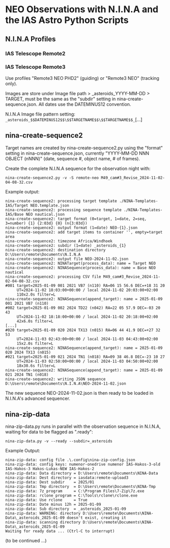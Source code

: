 # NEO Observations with N.I.N.A and the IAS Astro Python Scripts

## N.I.N.A Profiles

### IAS Telescope Remote2

### IAS Telescope Remote3
Use profiles "Remote3 NEO PHD2" (guiding) or "Remote3 NEO" (tracking only).

Images are store under Image file path > _asteroids_YYYY-MM-DD > TARGET, must be the same as the "subdir" setting in nina-create-sequence.json. All dates use the DATEMINUS12 convention.

N.I.N.A Image file pattern setting: ```_asteroids_$$DATEMINUS12$$\$$TARGETNAME$$\$$TARGETNAME$$_```[...]


## nina-create-sequence2

Target names are created by nina-create-sequence2.py using the "format" setting in nina-create-sequence.json, currently "YYYY-MM-DD NNN OBJECT (nNNN)" (date, sequence #, object name, # of frames).

Create the complete N.I.N.A sequence for the observation night with:

```
nina-create-sequence2.py -v -S remote-neo M49_cam#3_Revise_2024-11-02-04-08-32.csv
```

Example output: 
```
nina-create-sequence2: processing target template ./NINA-Templates-IAS/Target NEO.template.json
nina-create-sequence2: processing sequence template ./NINA-Templates-IAS/Base NEO nautical.json
nina-create-sequence2: target format (0=target, 1=date, 2=seq, 3=number) {1} {2:03d} {0} (n{3:03d})
nina-create-sequence2: output format (1=date) NEO-{1}.json
nina-create-sequence2: add target items to container '', empty=target area
nina-create-sequence2: timezone Africa/Windhoek
nina-create-sequence2: subdir (1=date) _asteroids_{1}
nina-create-sequence2: destination directory D:\Users\remote\Documents\N.I.N.A
nina-create-sequence2: output file NEO-2024-11-02.json
nina-create-sequence2: NINATarget(process_data): name = Target NEO
nina-create-sequence2: NINASequence(process_data): name = Base NEO nautical
nina-create-sequence2: processing CSV file M49_cam#3_Revise_2024-11-02-04-08-32.csv
#001 target=2025-01-09 001 2021 VB7 (n110) RA=06 15 56.6 DEC=+18 31 20
     UT=2024-11-02 18:03:00+00:00 / local 2024-11-02 20:03:00+02:00
     110x2.0s filter=L
nina-create-sequence2: NINASequence(append_target): name = 2025-01-09 001 2021 VB7 (n110)
#002 target=2025-01-09 002 2024 TD22 (n042) RA=22 05 57.9 DEC=-03 20 43
     UT=2024-11-02 18:18:00+00:00 / local 2024-11-02 20:18:00+02:00
     42x6.0s filter=L
[...]
#020 target=2025-01-09 020 2024 TX13 (n015) RA=06 44 41.9 DEC=+27 32 53
     UT=2024-11-03 02:43:00+00:00 / local 2024-11-03 04:43:00+02:00
     15x2.0s filter=L
nina-create-sequence2: NINASequence(append_target): name = 2025-01-09 020 2024 TX13 (n015)
#021 target=2025-01-09 021 2024 TN1 (n018) RA=09 38 46.8 DEC=-23 10 27
     UT=2024-11-03 02:50:00+00:00 / local 2024-11-03 04:50:00+02:00
     18x30.6s filter=L
nina-create-sequence2: NINASequence(append_target): name = 2025-01-09 021 2024 TN1 (n018)
nina-create-sequence2: writing JSON sequence D:\Users\remote\Documents\N.I.N.A\NEO-2024-11-02.json
```

The new sequence NEO-2024-11-02.json is then ready to be loaded in N.I.N.A's advanced sequencer.


## nina-zip-data

nina-zip-data.py runs in parallel with the observation sequence in N.I.N.A, waiting for data to be flagged as ".ready":

```
nina-zip-data.py -v --ready --subdir=_asteroids
```

Example Output:

```
nina-zip-data: config file .\.config\nina-zip-config.json
nina-zip-data: config keys: numenor-onedrive numenor IAS-Hakos-3-old IAS-Hakos-3 Hakos-Lukas-NEW IAS-Hakos-2
nina-zip-data: Data directory = D:\Users\remote\Documents\NINA-Data
nina-zip-data: Dest directory = iasdata:remote-upload3
nina-zip-data: Dest subdir    = 2025/01
nina-zip-data: Tmp directory  = D:\Users\remote\Documents\NINA-Tmp
nina-zip-data: 7z program     = C:\Program Files\7-Zip\7z.exe
nina-zip-data: rclone program = C:\Tools\rclone\rclone.exe
nina-zip-data: Use rclone     = True
nina-zip-data: Date minus 12h = 2025-01-09
nina-zip-data: Sub directory  = _asteroids_2025-01-09
nina-zip-data: WARNING: directory D:\Users\remote\Documents\NINA-Data\_asteroids_2025-01-09 doesn't exist, creating it
nina-zip-data: scanning directory D:\Users\remote\Documents\NINA-Data\_asteroids_2025-01-09
Waiting for ready data ... (Ctrl-C to interrupt)
```

(to be continued ...)
